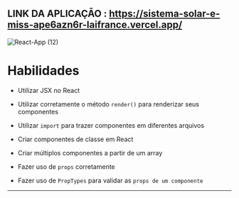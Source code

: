 ## LINK DA APLICAÇÃO : https://sistema-solar-e-miss-ape6azn6r-laifrance.vercel.app/

![React-App (12)](https://user-images.githubusercontent.com/91226847/169662447-336abcc4-69e6-4825-a2df-5ef5cf786837.png)




# Habilidades

  * Utilizar JSX no React

  * Utilizar corretamente o método `render()` para renderizar seus componentes

  * Utilizar `import` para trazer componentes em diferentes arquivos

  * Criar componentes de classe em React

  * Criar múltiplos componentes a partir de um array

  * Fazer uso de `props` corretamente

  * Fazer uso de `PropTypes` para validar as `props de um componente`

---

